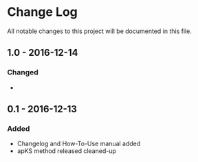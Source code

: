# Change Log
All notable changes to this project will be documented in this file.

## 1.0 - 2016-12-14
### Changed
- 

## 0.1 - 2016-12-13 
### Added
- Changelog and How-To-Use manual added
- apKS method released cleaned-up

